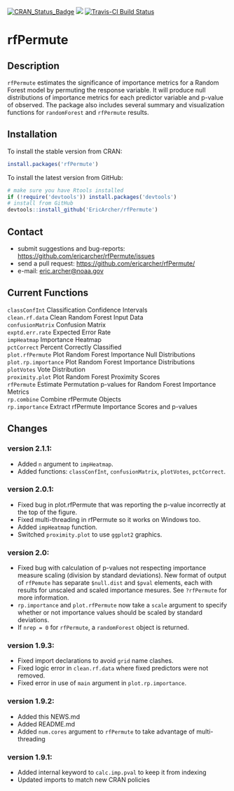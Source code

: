 [![CRAN_Status_Badge](http://www.r-pkg.org/badges/version/rfPermute)](https://cran.r-project.org/package=rfPermute)
[![](http://cranlogs.r-pkg.org/badges/grand-total/rfPermute)](https://cran.r-project.org/package=rfPermute)
[![Travis-CI Build Status](https://travis-ci.org/EricArcher/rfPermute.svg?branch=master)](https://travis-ci.org/EricArcher/rfPermute)

# rfPermute

## Description

`rfPermute` estimates the significance of importance metrics for a Random Forest model by permuting the response variable. It will produce null distributions of importance metrics for each predictor variable and p-value of observed. The package also includes several summary and 
visualization functions for `randomForest` and `rfPermute` results.

## Installation

To install the stable version from CRAN:

```r
install.packages('rfPermute')
```

To install the latest version from GitHub:

```r
# make sure you have Rtools installed
if (!require('devtools')) install.packages('devtools')
# install from GitHub
devtools::install_github('EricArcher/rfPermute')
```

## Contact

* submit suggestions and bug-reports: <https://github.com/ericarcher/rfPermute/issues>
* send a pull request: <https://github.com/ericarcher/rfPermute/>
* e-mail: <eric.archer@noaa.gov>

## Current Functions

`classConfInt` Classification Confidence Intervals  
`clean.rf.data` Clean Random Forest Input Data  
`confusionMatrix` Confusion Matrix  
`exptd.err.rate` Expected Error Rate  
`impHeatmap` Importance Heatmap  
`pctCorrect` Percent Correctly Classified  
`plot.rfPermute` Plot Random Forest Importance Null Distributions  
`plot.rp.importance` Plot Random Forest Importance Distributions  
`plotVotes` Vote Distribution  
`proximity.plot` Plot Random Forest Proximity Scores  
`rfPermute` Estimate Permutation p-values for Random Forest Importance Metrics  
`rp.combine` Combine rfPermute Objects  
`rp.importance` Extract rfPermute Importance Scores and p-values  

## Changes

### version 2.1.1:

* Added `n` argument to `impHeatmap`.
* Added functions: `classConfInt`, `confusionMatrix`, `plotVotes`, `pctCorrect`.

### version 2.0.1:

* Fixed bug in plot.rfPermute that was reporting the p-value incorrectly at the top of the figure.
* Fixed multi-threading in rfPermute so it works on Windows too.
* Added `impHeatmap` function.
* Switched `proximity.plot` to use `ggplot2` graphics.

### version 2.0:

* Fixed bug with calculation of p-values not respecting importance measure scaling (division by standard deviations). New format of output of `rfPemute` has separate `$null.dist` and `$pval` elements, each with results for unscaled and scaled importance mesures. See `?rfPermute` for more information.
* `rp.importance` and `plot.rfPermute` now take a `scale` argument to specify whether or not importance values should be scaled by standard deviations.
* If `nrep = 0` for `rfPermute`, a `randomForest` object is returned.

### version 1.9.3:

* Fixed import declarations to avoid `grid` name clashes.
* Fixed logic error in `clean.rf.data` where fixed predictors were not removed.
* Fixed error in use of `main` argument in `plot.rp.importance`.

### version 1.9.2:

* Added this NEWS.md
* Added README.md
* Added `num.cores` argument to `rfPermute` to take advantage of multi-threading 

### version 1.9.1:

* Added internal keyword to `calc.imp.pval` to keep it from indexing
* Updated imports to match new CRAN policies